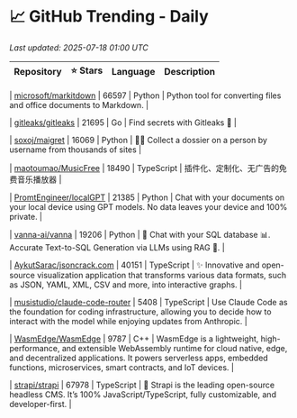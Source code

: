 # 📈 GitHub Trending - Daily

_Last updated: 2025-07-18 01:00 UTC_

| Repository | ⭐ Stars | Language | Description |
|------------|--------:|----------|-------------|

| [microsoft/markitdown](https://github.com/microsoft/markitdown) | 66597 | Python | Python tool for converting files and office documents to Markdown. |

| [gitleaks/gitleaks](https://github.com/gitleaks/gitleaks) | 21695 | Go | Find secrets with Gitleaks 🔑 |

| [soxoj/maigret](https://github.com/soxoj/maigret) | 16069 | Python | 🕵️‍♂️ Collect a dossier on a person by username from thousands of sites |

| [maotoumao/MusicFree](https://github.com/maotoumao/MusicFree) | 18490 | TypeScript | 插件化、定制化、无广告的免费音乐播放器 |

| [PromtEngineer/localGPT](https://github.com/PromtEngineer/localGPT) | 21385 | Python | Chat with your documents on your local device using GPT models. No data leaves your device and 100% private. |

| [vanna-ai/vanna](https://github.com/vanna-ai/vanna) | 19206 | Python | 🤖 Chat with your SQL database 📊. Accurate Text-to-SQL Generation via LLMs using RAG 🔄. |

| [AykutSarac/jsoncrack.com](https://github.com/AykutSarac/jsoncrack.com) | 40151 | TypeScript | ✨ Innovative and open-source visualization application that transforms various data formats, such as JSON, YAML, XML, CSV and more, into interactive graphs. |

| [musistudio/claude-code-router](https://github.com/musistudio/claude-code-router) | 5408 | TypeScript | Use Claude Code as the foundation for coding infrastructure, allowing you to decide how to interact with the model while enjoying updates from Anthropic. |

| [WasmEdge/WasmEdge](https://github.com/WasmEdge/WasmEdge) | 9787 | C++ | WasmEdge is a lightweight, high-performance, and extensible WebAssembly runtime for cloud native, edge, and decentralized applications. It powers serverless apps, embedded functions, microservices, smart contracts, and IoT devices. |

| [strapi/strapi](https://github.com/strapi/strapi) | 67978 | TypeScript | 🚀 Strapi is the leading open-source headless CMS. It’s 100% JavaScript/TypeScript, fully customizable, and developer-first. |
